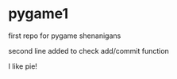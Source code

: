 pygame1
=======

first repo for pygame shenanigans

second line added to check add/commit function

I like pie!
